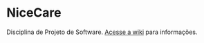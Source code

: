 # NiceCare

Disciplina de Projeto de Software. [Acesse a wiki](https://github.com/csrjr/NiceCare/wiki) para informações.
